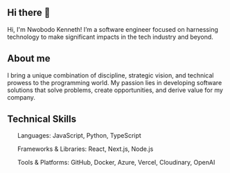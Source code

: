 ## Hi there 👋
Hi, I'm Nwobodo Kenneth! I’m a software engineer focused on harnessing technology to make significant impacts in the tech industry and beyond.

<h2>About me</h1>
I bring a unique combination of discipline, strategic vision, and technical prowess to the programming world. My passion lies in developing software solutions that solve problems, create opportunities, and derive value for my company.

<h2>Technical Skills</h1>
  <ol> Languages: JavaScript, Python, TypeScript </ol>
  <ol> Frameworks & Libraries: React, Next.js, Node.js</ol>
  <ol> Tools & Platforms: GitHub, Docker, Azure, Vercel, Cloudinary, OpenAI</ol>


<!--
**nwobodokenneth/nwobodokenneth** is a ✨ _special_ ✨ repository because its `README.md` (this file) appears on your GitHub profile.

Here are some ideas to get you started:

- 🔭 I’m currently working on ...
- 🌱 I’m currently learning ...
- 👯 I’m looking to collaborate on ...
- 🤔 I’m looking for help with ...
- 💬 Ask me about ...
- 📫 How to reach me: ...
- 😄 Pronouns: ...
- ⚡ Fun fact: ...
-->
